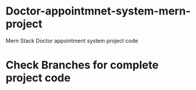 # Doctor-appointmnet-system-mern-project
Mern Stack Doctor appointment system project code
# Check Branches for complete project code

